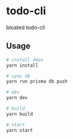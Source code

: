 # todo-cli

bloated todo-cli

## Usage

```sh
# install deps
yarn install

# sync db
yarn run prisma db push

# dev
yarn dev

# build
yarn build

# start
yarn start
```
